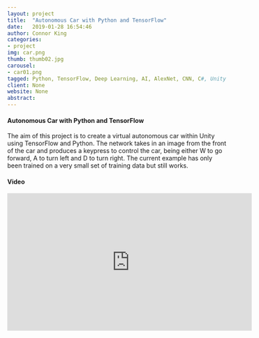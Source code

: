```yaml
---
layout: project
title:  "Autonomous Car with Python and TensorFlow"
date:   2019-01-28 16:54:46
author: Connor King
categories:
- project
img: car.png
thumb: thumb02.jpg
carousel:
- car01.png
tagged: Python, TensorFlow, Deep Learning, AI, AlexNet, CNN, C#, Unity
client: None
website: None
abstract: 
---
```

#### Autonomous Car with Python and TensorFlow
The aim of this project is to create a virtual autonomous car within Unity using TensorFlow and Python. The network takes in an image from the front of the car and produces a keypress to control the car, being either W to go forward, A to turn left and D to turn right. The current example has only been trained on a very small set of training data but still works.  

#### Video
<iframe width="560" height="315" src="https://www.youtube.com/embed/imZUETlWBrQ" frameborder="0" allow="accelerometer; autoplay; encrypted-media; gyroscope; picture-in-picture" allowfullscreen></iframe>